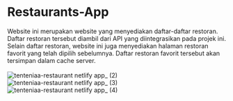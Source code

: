 # Restaurants-App

Website ini merupakan website yang menyediakan daftar-daftar restoran. Daftar restoran tersebut diambil dari API yang diintegrasikan pada projek ini.
Selain daftar restoran, website ini juga menyediakan halaman restoran favorit yang telah dipilih sebelumnya.
Daftar restoran favorit tersebut akan tersimpan dalam cache server.
<br><br>
![tenteniaa-restaurant netlify app_ (2)](https://user-images.githubusercontent.com/75176567/213037051-7147747d-f86c-4666-99f7-5547a0c49577.png)
![tenteniaa-restaurant netlify app_ (3)](https://user-images.githubusercontent.com/75176567/213037060-71a9ef08-33e6-445f-9188-b628f7e89e2e.png)
![tenteniaa-restaurant netlify app_ (4)](https://user-images.githubusercontent.com/75176567/213037064-ff9a0664-d6e0-4b91-8eca-b88ae20924a4.png)
